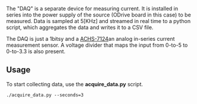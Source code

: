 The "DAQ" is a separate device for measuring current.
It is installed in series into the power supply of the source (ODrive board in this case) to be measured.
Data is sampled at 5[KHz] and streamed in real time to a python script, which aggregates the data and writes it to a CSV file.

The DAQ is just a 1bitsy and a [ACHS-7124](https://www.pololu.com/product/4033)an analog in-series current measurement sensor.
A voltage divider that maps the input from 0-to-5 to 0-to-3.3 is also present.

## Usage

To start collecting data, use the **acquire\_data.py** script.
````
./acquire_data.py --seconds=3
````
